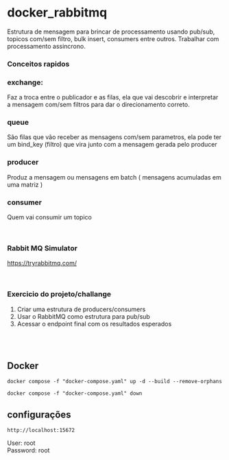 # docker_rabbitmq
Estrutura de mensagem para brincar de processamento usando pub/sub, topicos com/sem filtro, bulk insert, consumers entre outros. Trabalhar com processamento assincrono.

### Conceitos rapidos
### exchange: 
Faz a troca entre o publicador e as filas, ela que vai descobrir e interpretar a mensagem com/sem filtros para dar o direcionamento correto.



### queue
São filas que vão receber as mensagens com/sem parametros, ela pode ter um bind_key (filtro) que vira junto com a mensagem gerada pelo producer

### producer
Produz a mensagem ou mensagens em batch ( mensagens acumuladas em uma matriz )

### consumer
Quem vai consumir um topico

<br>

### Rabbit MQ Simulator
<a href="https://tryrabbitmq.com/" taget="_blank">https://tryrabbitmq.com/</a>

<br>

### Exercicio do projeto/challange
1. Criar uma estrutura de producers/consumers
2. Usar o RabbitMQ como estrutura para pub/sub
3. Acessar o endpoint final com os resultados esperados



<br><br>
## Docker
```
docker compose -f "docker-compose.yaml" up -d --build --remove-orphans
```
```
docker compose -f "docker-compose.yaml" down
```

## configurações
```
http://localhost:15672
```

User: root  
Password: root